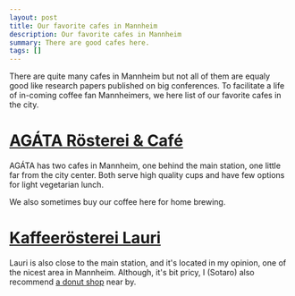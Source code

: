```yaml
---
layout: post
title: Our favorite cafes in Mannheim
description: Our favorite cafes in Mannheim
summary: There are good cafes here.
tags: []
---
```


There are quite many cafes in Mannheim but not all of them are equaly good like research papers published on big conferences.
To facilitate a life of in-coming coffee fan Mannheimers, we here list of our favorite cafes in the city.

# [AGÁTA Rösterei & Café](https://agata-kaffee.de/)

AGÁTA has two cafes in Mannheim, one behind the main station, one little far from the city center.
Both serve high quality cups and have few options for light vegetarian lunch.

We also sometimes buy our coffee here for home brewing.


# [Kaffeerösterei Lauri](https://lauri-kaffee.de/)

Lauri is also close to the main station, and it's located in my opinion, one of the nicest area in Mannheim.
Although, it's bit pricy, I (Sotaro) also recommend [a donut shop](https://www.thedonutlab.de/) near by.
